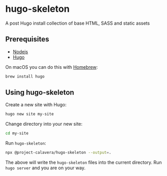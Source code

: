 # hugo-skeleton

A post Hugo install collection of base HTML, SASS and static assets

## Prerequisites

- [Nodejs](https://nodejs.org/)
- [Hugo](https://gohugo.io/getting-started/installing)

On macOS you can do this with [Homebrew](https://brew.sh/):

```bash
brew install hugo
```

## Using hugo-skeleton

Create a new site with Hugo:

```bash
hugo new site my-site
```

Change directory into your new site:

```bash
cd my-site
```

Run `hugo-skeleton`:

```bash
npx @project-calavera/hugo-skeleton --output=.
```

The above will write the `hugo-skeleton` files into the current directory.
Run `hugo server` and you are on your way.
